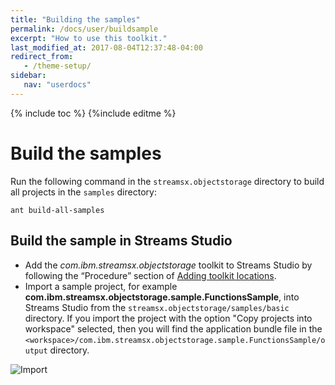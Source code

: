 ```yaml
---
title: "Building the samples"
permalink: /docs/user/buildsample
excerpt: "How to use this toolkit."
last_modified_at: 2017-08-04T12:37:48-04:00
redirect_from:
   - /theme-setup/
sidebar:
   nav: "userdocs"
---
```

{% include toc %}
{%include editme %}

# Build the samples

Run the following command in the `streamsx.objectstorage` directory to build all projects in the `samples` directory:

    ant build-all-samples

## Build the sample in Streams Studio

* Add the *com.ibm.streamsx.objectstorage* toolkit to Streams Studio by following the “Procedure” section of [Adding toolkit locations](https://www.ibm.com/support/knowledgecenter/en/SSCRJU_4.2.0/com.ibm.streams.studio.doc/doc/tusing-working-with-toolkits-adding-toolkit-locations.html).
* Import a sample project, for example **com.ibm.streamsx.objectstorage.sample.FunctionsSample**, into Streams Studio from the `streamsx.objectstorage/samples/basic` directory. If you import the project with the option "Copy projects into workspace" selected, then you will find the application bundle file in the `<workspace>/com.ibm.streamsx.objectstorage.sample.FunctionsSample/output` directory.

![Import](/streamsx.objectstorage/doc/images/import.png)

